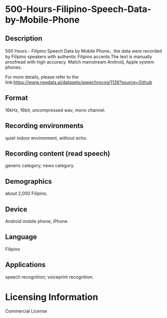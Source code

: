# 500-Hours-Filipino-Speech-Data-by-Mobile-Phone


## Description
500 Hours - Filipino Speech Data by Mobile Phone，the data were recorded by Filipino speakers with authentic Filipino accents.The text is manually proofread with high accuracy. Match mainstream Android, Apple system phones.

For more details, please refer to the link:https://www.nexdata.ai/datasets/speechrecog/1126?source=Github


## Format
16kHz, 16bit, uncompressed wav, mono channel.

## Recording environments
quiet indoor environment, without echo.

## Recording content (read speech)
generic category; news category.

## Demographics
about 2,000 Filipino.

## Device
Android mobile phone, iPhone.

## Language
Filipino

## Applications
speech recognition; voiceprint recognition.

# Licensing Information
Commercial License
